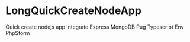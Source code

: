 # LongQuickCreateNodeApp

Quick create nodejs app integrate Express MongoDB Pug Typescript Env PhpStorm
